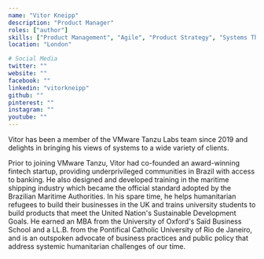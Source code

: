 ```yaml
---
name: "Vitor Kneipp"
description: "Product Manager"
roles: ["author"]
skills: ["Product Management", "Agile", "Product Strategy", "Systems Thinking", "Digital Transformation", "OKRs", "Startup Mentorship"]
location: "London"

# Social Media
twitter: ""
website: ""
facebook: ""
linkedin: "vitorkneipp"
github: ""
pinterest: ""
instagram: ""
youtube: ""
---
```


Vitor has been a member of the VMware Tanzu Labs team since 2019 and delights in bringing his views of systems to a wide variety of clients.

Prior to joining VMware Tanzu, Vitor had co-founded an award-winning fintech startup, providing underprivileged communities in Brazil with access to banking. He also designed and developed training in the maritime shipping industry which became the official standard adopted by the Brazilian Maritime Authorities. In his spare time, he helps humanitarian refugees to build their businesses in the UK and trains university students to build products that meet the United Nation's Sustainable Development Goals. He earned an MBA from the University of Oxford's Saïd Business School and a LL.B. from the Pontifical Catholic University of Rio de Janeiro, and is an outspoken advocate of business practices and public policy that address systemic humanitarian challenges of our time.
